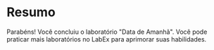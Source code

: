 # Resumo

Parabéns! Você concluiu o laboratório "Data de Amanhã". Você pode praticar mais laboratórios no LabEx para aprimorar suas habilidades.
